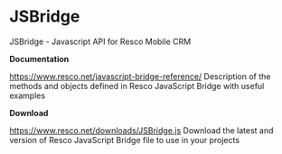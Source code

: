 # JSBridge
JSBridge - Javascript API for Resco Mobile CRM

**Documentation**

https://www.resco.net/javascript-bridge-reference/
Description of the methods and objects defined in Resco JavaScript Bridge with useful examples

**Download**

https://www.resco.net/downloads/JSBridge.js
Download the latest and version of Resco JavaScript Bridge file to use in your projects

